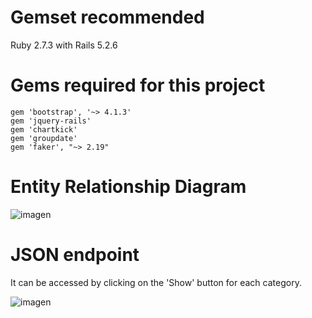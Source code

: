 # **Gemset recommended**
Ruby 2.7.3 with Rails 5.2.6

# **Gems required for this project**
```
gem 'bootstrap', '~> 4.1.3'
gem 'jquery-rails'
gem 'chartkick'
gem 'groupdate'
gem 'faker', "~> 2.19"
```

# **Entity Relationship Diagram**

![imagen](https://user-images.githubusercontent.com/83678807/141697736-ee836615-aa6b-4f3c-91ff-e2e693a449bb.png)


# **JSON endpoint**
It can be accessed by clicking on the 'Show' button for each category.

![imagen](https://user-images.githubusercontent.com/83678807/141668689-7ef41b22-b61d-4c40-8c0d-d21e4d347508.png)

